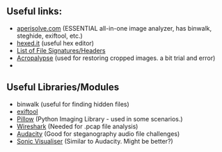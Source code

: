## Useful links:
- [aperisolve.com](aperisolve.com) (ESSENTIAL all-in-one image analyzer, has binwalk, steghide, exiftool, etc.)
- [hexed.it](hexed.it) (useful hex editor)
- [List of File Signatures/Headers](https://en.wikipedia.org/wiki/List_of_file_signatures)
- [Acropalypse](https://acropalypse.app/) (used for restoring cropped images. a bit trial and error)
- 

## Useful Libraries/Modules
- binwalk (useful for finding hidden files)
- [exiftool](https://docs.bitnami.com/aws/apps/resourcespace/configuration/install-exiftool/)
- [Pillow](https://pypi.org/project/pillow/) (Python Imaging Library - used in some scenarios.)
- [Wireshark](https://www.wireshark.org/download.html) (Needed for .pcap file analysis)
- [Audacity](https://www.audacityteam.org/download/) (Good for steganography audio file challenges)
- [Sonic Visualiser](https://www.sonicvisualiser.org/download.html) (Similar to Audacity. Might be better?)
  
